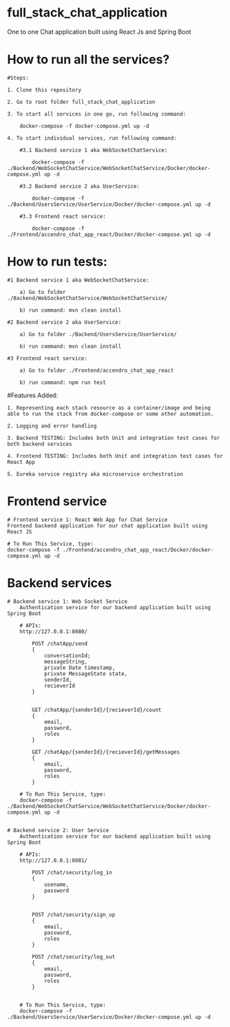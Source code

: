 # full_stack_chat_application
One to one Chat application built using React Js and Spring Boot


# How to run all the services?

    #Steps:
    
    1. Clone this repository
    
    2. Go to root folder full_stack_chat_application
    
    3. To start all services in one go, run following command:
        
        docker-compose -f docker-compose.yml up -d

    4. To start individual services, run following command:
        
        #3.1 Backend service 1 aka WebSocketChatService: 
        
            docker-compose -f ./Backend/WebSocketChatService/WebSocketChatService/Docker/docker-compose.yml up -d

        #3.2 Backend service 2 aka UserService: 
        
            docker-compose -f ./Backend/UsersService/UserService/Docker/docker-compose.yml up -d

        #3.3 Frontend react service: 
        
            docker-compose -f ./Frontend/accendro_chat_app_react/Docker/docker-compose.yml up -d


# How to run tests:

    #1 Backend service 1 aka WebSocketChatService: 
        
        a) Go to folder ./Backend/WebSocketChatService/WebSocketChatService/
        
        b) run command: mvn clean install

    #2 Backend service 2 aka UserService: 
        
        a) Go to folder ./Backend/UsersService/UserService/
        
        b) run command: mvn clean install

    #3 Frontend react service: 
        
        a) Go to folder ./Frontend/accendro_chat_app_react
        
        b) run command: npm run test


#Features Added:
    
    1. Representing each stack resource as a container/image and being able to run the stack from docker-compose or some other automation.
    
    2. Logging and error handling
    
    3. Backend TESTING: Includes both Unit and integration test cases for both backend services
    
    4. Frontend TESTING: Includes both Unit and integration test cases for React App
    
    5. Eureka service registry aka microservice orchestration

# Frontend service
    # Frontend service 1: React Web App for Chat Service
    Frontend backend application for our chat application built using React JS
    
    # To Run This Service, type:
    docker-compose -f ./Frontend/accendro_chat_app_react/Docker/docker-compose.yml up -d

# Backend services
    # Backend service 1: Web Socket Service
        Authentication service for our backend application built using Spring Boot

        # APIs:
        http://127.0.0.1:8080/

            POST /chatApp/send
            {
                conversationId;
                messageString,
                private Date timestamp,
                private MessageState state,
                senderId,
                recieverId
            }
            

            GET /chatApp/{senderId}/{recieverId}/count
            {
                email,
                password,
                roles
            }

            GET /chatApp/{senderId}/{recieverId}/getMessages
            {
                email,
                password,
                roles
            }

        # To Run This Service, type:
        docker-compose -f ./Backend/WebSocketChatService/WebSocketChatService/Docker/docker-compose.yml up -d

        
    # Backend service 2: User Service
        Authentication service for our backend application built using Spring Boot

        # APIs:
        http://127.0.0.1:8081/

            POST /chat/security/log_in
            {
                usename,
                password
            }
            

            POST /chat/security/sign_up
            {
                email,
                password,
                roles
            }

            POST /chat/security/log_out
            {
                email,
                password,
                roles
            }


        # To Run This Service, type:
        docker-compose -f ./Backend/UsersService/UserService/Docker/docker-compose.yml up -d